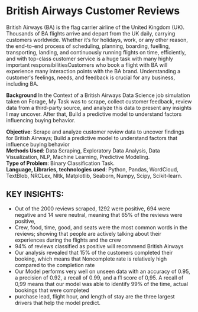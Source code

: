 # British Airways Customer Reviews
British Airways (BA) is the flag carrier airline of the United Kingdom (UK). Thousands of BA flights arrive and depart from the UK daily, carrying customers worldwide. Whether it’s for holidays, work, or any other reason, the end-to-end process of scheduling, planning, 
boarding, fuelling, transporting, landing, and continuously running flights on time, efficiently, and with top-class customer service is a huge task with many highly important responsibilitiesCustomers who book a flight with BA will experience many interaction points with the BA brand. Understanding a customer's
feelings, needs, and feedback is crucial for any business, including BA.<br>

**Background** In the Context of a British Airways Data Science job simulation taken on Forage, My Task was to scrape, collect customer feedback, review data from a third-party source, and analyze 
this data to present any insights I may uncover. After that, Build a predictive model to understand factors influencing buying behavior. <br>

**Objective**: Scrape and analyze customer review data to uncover findings for British Airways; Build a predictive model to understand factors that influence buying behavior <br>
**Methods Used**: Data Scraping, Exploratory Data Analysis, Data Visualization, NLP, Machine Learning, Predictive Modeling.<br>
**Type of Problem**: Binary Classification Task. <br>
**Language, Libraries, technologies used**: Python, Pandas, WordCloud, TextBlob, NRCLex, Nltk, Matplotlib, Seaborn, Numpy, Scipy, Scikit-learn.<br>

## KEY INSIGHTS: 
- Out of the 2000 reviews scraped, 1292 were positive, 694 were negative and 14 were neutral, meaning that 65% of the reviews were positive,
- Crew, food, time, good, and seats were the most common words in the reviews; showing that people are actively talking about their experiences during the flights and the crew
- 94% of reviews classified as positive will recommend British Airways
- Our analysis revealed that 15% of the customers completed their booking, which means that Noncomplete rate is relatively high compared to the completion rate
- Our Model performs very well on unseen data with an accuracy of 0.95, a precision of 0.92, a recall of 0.99, and a f1 score of 0,95. A recall of 0,99 means that our model was able to identify 99% of the time, actual bookings that were completed
- purchase lead, flight hour, and length of stay are the three largest drivers that help the model predict.


